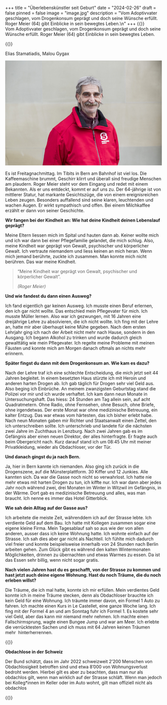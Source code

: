 +++
title = "Überlebenskünstler seit Geburt"
date = "2024-02-26"
draft = false
pinned = false
image = "image.jpg"
description = "Vom Adoptivvater geschlagen, vom Drogenkonsum geprägt und doch seine Wünsche erfüllt. Roger Meier (64) gibt Einblicke in sein bewegtes Leben.\n"
+++
{{<lead>}}\
Vom Adoptivvater geschlagen, vom Drogenkonsum geprägt und doch seine Wünsche erfüllt. Roger Meier (64) gibt Einblicke in sein bewegtes Leben.

{{</lead>}}

Elias Stamatiadis, Malou Gygax

![Roger Meier arbeitet heute als Surprise-Verkäufer und Stadtführer. (verfügbar unter https://surprise.ngo/ Stand 15.01.2024)](image.jpg)

Es ist Freitagnachmittag. Im Tibits in Bern am Bahnhof ist viel los. Die Kaffeemaschine brummt, Geschirr klirrt und überall sind freudige Menschen am plaudern. Roger Meier steht vor dem Eingang und redet mit einem Bekannten. Als er uns entdeckt, kommt er auf uns zu. Der 64-jährige ist von mittlerer Statur, hat markante Gesichtszüge, die von einem ereignisreichen Leben zeugen. Besonders auffallend sind seine klaren, leuchtenden und wachen Augen. Er wirkt sympathisch und offen. Bei einem Milchkaffee erzählt er dann von seiner Geschichte.





**Wir fangen bei der Kindheit an: Wie hat deine Kindheit deinen Lebenslauf geprägt?**

Meine Eltern liessen mich im Spital und hauten dann ab. Keiner wollte mich und ich war dann bei einer Pflegefamilie gelandet, die mich schlug. Also, meine Kindheit war geprägt von Gewalt, psychischer und körperlicher Gewalt. Ich vertraute niemandem und liess keinen an mich heran. Wenn mich jemand berührte, zuckte ich zusammen. Man konnte mich nicht berühren. Das war meine Kindheit.

> “Meine Kindheit war geprägt von Gewalt, psychischer und körperlicher Gewalt”. 
>
> *(Roger Meier)*





**Und wie fandest du dann einen Ausweg?**

Ich fand eigentlich gar keinen Ausweg. Ich musste einen Beruf erlernen, den ich gar nicht wollte. Das entschied mein Pflegevater für mich. Ich musste Müller lernen. Also war ich gezwungen, mit 16 Jahren eine dreijährige Lehre zu absolvieren, die ich nicht wollte. Ich fing mit der Lehre an, hatte mir aber überhaupt keine Mühe gegeben. Nach dem ersten Lehrjahr ging ich nach der Arbeit nicht mehr nach Hause, sondern in den Ausgang. Ich begann Alkohol zu trinken und wurde dadurch gleich gewalttätig wie mein Pflegevater. Ich regelte meine Probleme mit meinen Fäusten und konnte mich am Morgen danach oftmals an nichts mehr erinnern.





**Später fingst du dann mit dem Drogenkonsum an. Wie kam es dazu?**

Nach der Lehre traf ich eine schlechte Entscheidung, die mich jetzt seit 44 Jahren begleitet. In einem besetzten Haus stürzte ich mit Heroin und anderen harten Drogen ab. Ich gab täglich für Drogen sehr viel Geld aus. Also beging ich Einbrüche. An meinem zwanzigsten Geburtstag stand die Polizei vor mir und ich wurde verhaftet. Ich kam dann neun Monate in Untersuchungshaft. Das hiess: 24 Stunden am Tag allein sein, auf acht Quadratmetern. Ohne Radio, ohne Fernsehen, ohne Besuch, ohne Briefe, ohne irgendetwas. Der erste Monat war ohne medizinische Betreuung, ein kalter Entzug. Das war etwas vom härtesten, das ich bisher erlebt habe. Nach neun Monaten gaben mir Richter und Staatsanwalt einen Zettel, den ich unterschreiben sollte. Ich unterschrieb und landete für die nächsten zwei Jahre im Zuchthaus in Lenzburg. Nach zwei Jahren gab es im Gefängnis aber einen neuen Direktor, der alles hinterfragte. Er fragte auch beim Obergericht nach. Kurz darauf stand ich um 08:45 Uhr mit meiner Privatkleidung, wieder als Obdachloser, vor der Tür.





**Und danach gingst du ja nach Bern.**

Ja, hier in Bern kannte ich niemanden. Also ging ich zurück in die Drogenszene, auf die Münsterplattform. 30 Kiffer und 12 Junkies. Alle kannten sich. Da war die Gasse noch nicht so verwahrlost. Ich hatte nie mehr etwas mit harten Drogen zu tun, ich kiffte nur. Ich war dann aber jedes Jahr noch während zwei, drei Monaten im Winter in Witzwil im Gefängnis, in der Wärme. Dort gab es medizinische Betreuung und alles, was man braucht. Ich nenne es immer das Hotel Gitterblick.





**Wie sah dein Alltag auf der Gasse aus?**

Ich arbeitete die meiste Zeit, währenddem ich auf der Strasse lebte. Ich verdiente Geld auf dem Bau. Ich hatte mit Kollegen zusammen sogar eine eigene kleine Firma. Mein Tagesablauf sah so aus wie der von allen anderen, ausser dass ich keine Wohnung hatte. Ich wohnte einfach auf der Strasse. Ich sah dies aber gar nicht als Nachteil. Ich fühlte mich dadurch viel freier und konnte beispielsweise innerhalb von 24 Stunden nach Berlin arbeiten gehen. Zum Glück gibt es während den kalten Wintermonaten Möglichkeiten, drinnen zu übernachten und etwas Warmes zu essen. Da ist das Essen sehr billig, wenn nicht sogar gratis. 





**Nach vielen Jahren hast du es geschafft, von der Strasse zu kommen und hast jetzt auch deine eigene Wohnung. Hast du noch Träume, die du noch erleben willst?**

Die Träume, die ich mal hatte, konnte ich mir erfüllen. Mein verdientes Geld konnte ich in meine Träume stecken, denn als Obdachloser brauchte ich kein Geld für eine Wohnung. Ich träumte immer davon, ein Formel 1 Auto zu fahren. Ich machte einen Kurs in Le Castellet, eine ganze Woche lang. Ich fing mit der Formel 4 an und am Sonntag fuhr ich Formel 1. Es kostete sehr viel Geld, aber das kann mir niemand mehr nehmen. Ich machte einen Fallschirmsprung, wagte einen Bungee Jump und war am Meer. Ich erlebte die verrücktesten Sachen und ich muss mit 64 Jahren keinen Träumen mehr  hinterherrennen.





{{<box>}}

**Obdachlose in der Schweiz** 

Der Bund schätzt, dass im Jahr 2022 schweizweit 2’200 Menschen von Obdachlosigkeit betroffen sind und etwa 8’000 von Wohnungsverlust bedroht werden. Hierbei gilt es aber zu beachten, dass man nur als obdachlos gilt, wenn man wirklich auf der Strasse schläft. Wenn man jedoch bei Kolleg*innen im Keller oder im Auto wohnt, gilt man offiziell nicht als obdachlos

{{</box>}}
